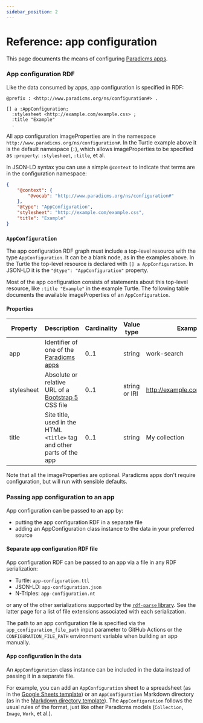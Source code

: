 ```yaml
---
sidebar_position: 2
---
```


# Reference: app configuration

This page documents the means of configuring [Paradicms apps](./apps).

### App configuration RDF

Like the data consumed by apps, app configuration is specified in RDF:

```turtle
@prefix : <http://www.paradicms.org/ns/configuration#> .

[] a :AppConfiguration;
  :stylesheet <http://example.com/example.css> ;
  :title "Example"
  .
```

All app configuration imageProperties are in the namespace `http://www.paradicms.org/ns/configuration#`. In the Turtle example above it is the default namespace (`:`), which allows imageProperties to be specified as `:property`: `:stylesheet`, `:title`, et al.

In JSON-LD syntax you can use a simple `@context` to indicate that terms are in the configuration namespace:
```json
{
    "@context": {
        "@vocab": "http://www.paradicms.org/ns/configuration#"
    },
    "@type": "AppConfiguration",
    "stylesheet": "http://example.com/example.css",
    "title": "Example"
}
```


### `AppConfiguration`

The app configuration RDF graph must include a top-level resource with the type `AppConfiguration`. It can be a blank node, as in the examples above. In the Turtle the top-level resource is declared with  `[] a AppConfiguration`. In JSON-LD it is the `"@type": "AppConfiguration"` property.

Most of the app configuration consists of statements about this top-level resource, like `:title "Example"` in the example Turtle. The following table documents the available imageProperties of an `AppConfiguration`. 

#### Properties

| Property     | Description                                                                     | Cardinality | Value type        | Example values                       |
|--------------|---------------------------------------------------------------------------------|-------------|-------------------|--------------------------------------|
| app          | Identifier of one of the [Paradicms apps](/docs/reference/apps)                 | 0..1        | string            | work-search                          |
| stylesheet   | Absolute or relative URL of a [Bootstrap 5](https://getbootstrap.com/) CSS file | 0..1        | string or IRI     | http://example.com/bootstrap.min.css |
| title        | Site title, used in the HTML `<title>` tag and other parts of the app           | 0..1        | string            | My collection                        |

Note that all the imageProperties are optional. Paradicms apps don't require configuration, but will run with sensible defaults.

[//]: # (### `PropertyConfiguration`)

[//]: # ()
[//]: # (The `work-search` app can filter, facetize, and/or full-text search values of arbitrary `Work` imageProperties, which makes it possible to incorporate domain-specific imageProperties such as [Costume Core]&#40;http://www.ardenkirkland.com/costumecore/&#41; `condition` into the faceted search interface. A `PropertyConfiguration` tells the `work-search` app about these imageProperties.)

[//]: # ()
[//]: # (An `AppConfiguration` with a list of `work-search` `PropertyConfiguration`s in JSON-LD looks like:)

[//]: # ()
[//]: # (```json)

[//]: # ({)

[//]: # (    "@context": {)

[//]: # (        "@vocab": "http://www.paradicms.org/ns/configuration")

[//]: # (    },)

[//]: # (    "@type": "AppConfiguration",)

[//]: # (    "stylesheet": "http://example.com/example.css",)

[//]: # (    "title": "Example",)

[//]: # (    "workProperty": [)

[//]: # (      {)

[//]: # (        "filterable": true,)

[//]: # (        "label": "Subject",)

[//]: # (        "predicate": {"@type": "@id", "@value": "http://purl.org/dc/terms/subject"},)

[//]: # (        "searchable": true)

[//]: # (      })

[//]: # (    ])

[//]: # (})

[//]: # (```)

[//]: # ()
[//]: # (#### Properties)

[//]: # ()
[//]: # (The following table documents the available imageProperties of a `PropertyConfiguration`:)

[//]: # ()
[//]: # (| Property/Term | Description                                                 | Cardinality | Value type | Example values                   |)

[//]: # (|---------------|-------------------------------------------------------------|-------------|------------|----------------------------------|)

[//]: # (| filterable    | The property is filterable and facetizable &#40;default: false&#41; | 0..1        | boolean    | true                             |)

[//]: # (| label         | Human-readable label for the property                       | 1           | string     | Subject                          |)

[//]: # (| predicate     | IRI of the property                                         | 1           | IRI        | http://purl.org/dc/terms/subject |)

[//]: # (| searchable    | The property is full-text searchable &#40;default: false&#41;       | 0..1        | boolean    | false                            |)

[//]: # ()


### Passing app configuration to an app

App configuration can be passed to an app by:

* putting the app configuration RDF in a separate file
* adding an AppConfiguration class instance to the data in your preferred source

#### Separate app configuration RDF file

App configuration RDF can be passed to an app via a file in any RDF serialization:

* Turtle: `app-configuration.ttl`
* JSON-LD: `app-configuration.json`
* N-Triples: `app-configuration.nt`

or any of the other serializations supported by the [`rdf-parse` library](https://www.npmjs.com/package/rdf-parse). See the latter page for a list of file extensions associated with each serialization.

The path to an app configuration file is specified via the `app_configuration_file_path` input parameter to GitHub Actions or the `CONFIGURATION_FILE_PATH` environment variable when building an app manually.

#### App configuration in the data

An `AppConfiguration` class instance can be included in the data instead of passing it in a separate file.

For example, you can add an `AppConfiguration` sheet to a spreadsheet (as in the [Google Sheets template](https://docs.google.com/spreadsheets/d/1j2oaMvMxY4pnXO-sEH_fky2R2gm6TQeIev_Q8rVOD4M/edit#gid=0)) or an `AppConfiguration` Markdown directory (as in the [Markdown directory template](https://github.com/minorg/ComputerScienceInventions)). The `AppConfiguration` follows the usual rules of the format, just like other Paradicms models (`Collection`, `Image`, `Work`, et al.).

